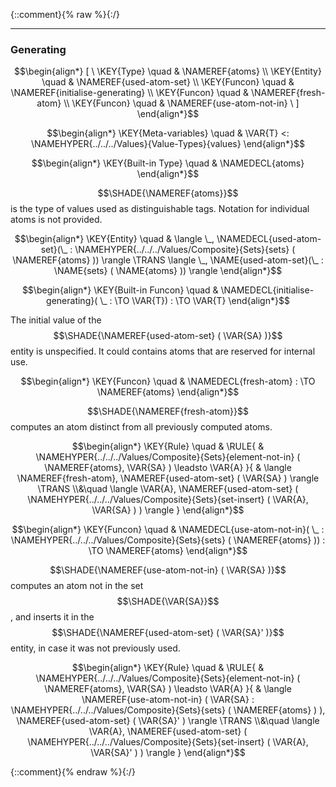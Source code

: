 {::comment}{% raw %}{:/}


----

### Generating
               


$$\begin{align*}
  [ \
  \KEY{Type} \quad & \NAMEREF{atoms} \\
  \KEY{Entity} \quad & \NAMEREF{used-atom-set} \\
  \KEY{Funcon} \quad & \NAMEREF{initialise-generating} \\
  \KEY{Funcon} \quad & \NAMEREF{fresh-atom} \\
  \KEY{Funcon} \quad & \NAMEREF{use-atom-not-in}
  \ ]
\end{align*}$$

$$\begin{align*}
  \KEY{Meta-variables} \quad
  & \VAR{T} <: \NAMEHYPER{../../../Values}{Value-Types}{values}
\end{align*}$$

$$\begin{align*}
  \KEY{Built-in Type} \quad 
  & \NAMEDECL{atoms}  
\end{align*}$$


  $$\SHADE{\NAMEREF{atoms}}$$ is the type of values used as distinguishable tags.
  Notation for individual atoms is not provided.


$$\begin{align*}
  \KEY{Entity} \quad
  & \langle \_, \NAMEDECL{used-atom-set}(\_ : \NAMEHYPER{../../../Values/Composite}{Sets}{sets}
                                                            (  \NAMEREF{atoms} )) \rangle \TRANS   
    \langle \_, \NAME{used-atom-set}(\_ : \NAME{sets}
                                                            (  \NAME{atoms} )) \rangle
\end{align*}$$

$$\begin{align*}
  \KEY{Built-in Funcon} \quad
  & \NAMEDECL{initialise-generating}(
                       \_ :  \TO \VAR{T}) 
    :  \TO \VAR{T} 
\end{align*}$$


  The initial value of the $$\SHADE{\NAMEREF{used-atom-set}
           (  \VAR{SA} )}$$ entity is unspecified. It could
  contains atoms that are reserved for internal use.


$$\begin{align*}
  \KEY{Funcon} \quad
  & \NAMEDECL{fresh-atom} 
    :  \TO \NAMEREF{atoms} 
\end{align*}$$


  $$\SHADE{\NAMEREF{fresh-atom}}$$ computes an atom distinct from all previously computed atoms.


$$\begin{align*}
  \KEY{Rule} \quad
    & \RULE{
      & \NAMEHYPER{../../../Values/Composite}{Sets}{element-not-in}
          (  \NAMEREF{atoms}, 
                 \VAR{SA} ) \leadsto 
          \VAR{A}
      }{
      &  \langle \NAMEREF{fresh-atom}, \NAMEREF{used-atom-set} (  \VAR{SA} ) \rangle \TRANS \\&\quad
          \langle \VAR{A}, \NAMEREF{used-atom-set} (  \NAMEHYPER{../../../Values/Composite}{Sets}{set-insert}
                                                       (  \VAR{A}, 
                                                              \VAR{SA} ) ) \rangle
      }
\end{align*}$$

$$\begin{align*}
  \KEY{Funcon} \quad
  & \NAMEDECL{use-atom-not-in}(
                       \_ : \NAMEHYPER{../../../Values/Composite}{Sets}{sets}
                                 (  \NAMEREF{atoms} )) 
    :  \TO \NAMEREF{atoms} 
\end{align*}$$


  $$\SHADE{\NAMEREF{use-atom-not-in}
           (  \VAR{SA} )}$$ computes an atom not in the set $$\SHADE{\VAR{SA}}$$, and inserts it
  in the $$\SHADE{\NAMEREF{used-atom-set}
           (  \VAR{SA}' )}$$ entity, in case it was not previously used.


$$\begin{align*}
  \KEY{Rule} \quad
    & \RULE{
      & \NAMEHYPER{../../../Values/Composite}{Sets}{element-not-in}
          (  \NAMEREF{atoms}, 
                 \VAR{SA} ) \leadsto 
          \VAR{A}
      }{
      &  \langle \NAMEREF{use-atom-not-in}
                              (  \VAR{SA} : \NAMEHYPER{../../../Values/Composite}{Sets}{sets}
                                                (  \NAMEREF{atoms} ) ), \NAMEREF{used-atom-set} (  \VAR{SA}' ) \rangle \TRANS \\&\quad
          \langle \VAR{A}, \NAMEREF{used-atom-set} (  \NAMEHYPER{../../../Values/Composite}{Sets}{set-insert}
                                                       (  \VAR{A}, 
                                                              \VAR{SA}' ) ) \rangle
      }
\end{align*}$$



[Funcons-beta]: /CBS-beta/math/Funcons-beta
  "FUNCONS-BETA"
[Unstable-Funcons-beta]: /CBS-beta/math/Unstable-Funcons-beta
  "UNSTABLE-FUNCONS-BETA"
[Languages-beta]: /CBS-beta/math/Languages-beta
  "LANGUAGES-BETA"
[Unstable-Languages-beta]: /CBS-beta/math/Unstable-Languages-beta
  "UNSTABLE-LANGUAGES-BETA"
[CBS-beta]: /CBS-beta
  "CBS-BETA"
[Generating.cbs]: https://github.com/plancomps/CBS-beta/blob/math/Funcons-beta/Computations/Normal/Generating/Generating.cbs
  "CBS SOURCE FILE ON GITHUB"
[PLAIN]: /CBS-beta/docs/Funcons-beta/Computations/Normal/Generating
  "CBS SOURCE WEB PAGE"
 [PRETTY]: /CBS-beta/math/Funcons-beta/Computations/Normal/Generating
  "CBS-KATEX WEB PAGE"
[PDF]: /CBS-beta/math/Funcons-beta/Computations/Normal/Generating/Generating.pdf
  "CBS-LATEX PDF FILE"
[PLanCompS Project]: https://plancomps.github.io
  "PROGRAMMING LANGUAGE COMPONENTS AND SPECIFICATIONS PROJECT HOME PAGE"
{::comment}{% endraw %}{:/}
